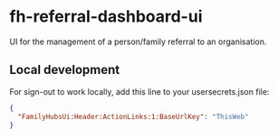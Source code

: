 # fh-referral-dashboard-ui

UI for the management of a person/family referral to an organisation.

## Local development

For sign-out to work locally, add this line to your usersecrets.json file:

```json
{
  "FamilyHubsUi:Header:ActionLinks:1:BaseUrlKey": "ThisWeb"
}
```